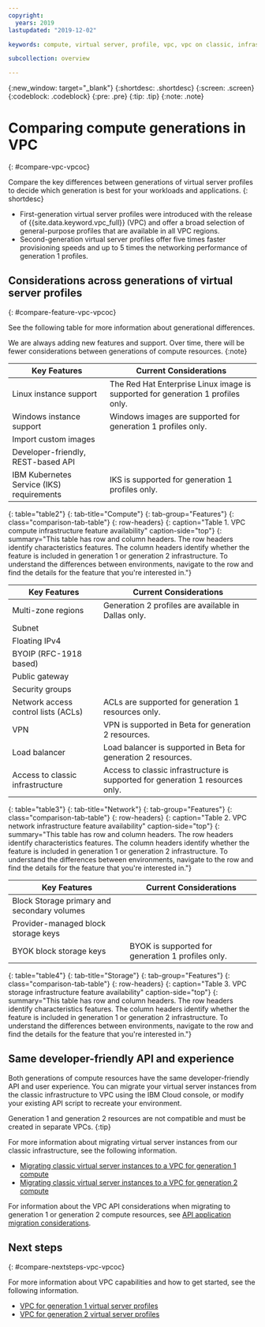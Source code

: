 ```yaml
---
copyright:
  years: 2019
lastupdated: "2019-12-02"

keywords: compute, virtual server, profile, vpc, vpc on classic, infrastructure, cloud environment

subcollection: overview

---
```


{:new_window: target="_blank"}
{:shortdesc: .shortdesc}
{:screen: .screen}
{:codeblock: .codeblock}
{:pre: .pre}
{:tip: .tip}
{:note: .note}

# Comparing compute generations in VPC
{: #compare-vpc-vpcoc}

Compare the key differences between generations of virtual server profiles to decide which generation is best for your workloads and applications.
{: shortdesc}

* First-generation virtual server profiles were introduced with the release of {{site.data.keyword.vpc_full}} (VPC) and offer a broad selection of general-purpose profiles that are available in all VPC regions. 
* Second-generation virtual server profiles offer five times faster provisioning speeds and up to 5 times the networking performance of generation 1 profiles.

## Considerations across generations of virtual server profiles
{: #compare-feature-vpc-vpcoc}

See the following table for more information about generational differences.

We are always adding new features and support. Over time, there will be fewer considerations between generations of compute resources.
{:note}

| Key Features | Current Considerations |
|-----|-----|
|Linux instance support|  The Red Hat Enterprise Linux image is supported for generation 1 profiles only. |
|Windows instance support| Windows images are supported for generation 1 profiles only. |
|Import custom images| |
|Developer-friendly, REST-based API||
|IBM Kubernetes Service (IKS) requirements| IKS is supported for generation 1 profiles only. |
{: table="table2"}
{: tab-title="Compute"}
{: tab-group="Features"}
{: class="comparison-tab-table"}
{: row-headers}
{: caption="Table 1. VPC compute infrastructure feature availability" caption-side="top"}
{: summary="This table has row and column headers. The row headers identify characteristics features. The column headers identify whether the feature is included in generation 1 or generation 2 infrastructure. To understand the differences between environments, navigate to the row and find the details for the feature that you're interested in."}

| Key Features | Current Considerations |
|-----|-----|
|Multi-zone regions | Generation 2 profiles are available in Dallas only. |
|Subnet|  |
|Floating IPv4| |
|BYOIP (RFC-1918 based)| |
|Public gateway| |
|Security groups| |
|Network access control lists (ACLs)| ACLs are supported for generation 1 resources only.  |
|VPN| VPN is supported in Beta for generation 2 resources.   |
|Load balancer| Load balancer is supported in Beta for generation 2 resources.  |
|Access to classic infrastructure| Access to classic infrastructure is supported for generation 1 resources only. |
{: table="table3"}
{: tab-title="Network"}
{: tab-group="Features"}
{: class="comparison-tab-table"}
{: row-headers}
{: caption="Table 2. VPC network infrastructure feature availability" caption-side="top"}
{: summary="This table has row and column headers. The row headers identify characteristics features. The column headers identify whether the feature is included in generation 1 or generation 2 infrastructure. To understand the differences between environments, navigate to the row and find the details for the feature that you're interested in."}

| Key Features | Current Considerations |
|-----|-----|
|Block Storage primary and secondary volumes||
|Provider-managed block storage keys||
|BYOK block storage keys| BYOK is supported for generation 1 profiles only. |
{: table="table4"}
{: tab-title="Storage"}
{: tab-group="Features"}
{: class="comparison-tab-table"}
{: row-headers}
{: caption="Table 3. VPC storage infrastructure feature availability" caption-side="top"}
{: summary="This table has row and column headers. The row headers identify characteristics features. The column headers identify whether the feature is included in generation 1 or generation 2 infrastructure. To understand the differences between environments, navigate to the row and find the details for the feature that you're interested in."}

## Same developer-friendly API and experience

Both generations of compute resources have the same developer-friendly API and user experience. You can migrate your virtual server instances from the classic infrastructure to VPC using the IBM Cloud console, or modify your existing API script to recreate your environment.  

Generation 1 and generation 2 resources are not compatible and must be created in separate VPCs.
{:tip}

For more information about migrating virtual server instances from our classic infrastructure, see the following information.
* [Migrating classic virtual server instances to a VPC for generation 1 compute](/docs/vpc-on-classic-vsi?topic=vpc-on-classic-vsi-migrate-vsi-from-classic-infra-to-vpc-on-classic)
* [Migrating classic virtual server instances to a VPC for generation 2 compute](/docs/vpc?topic=vpc-migrate-vsi-to-vpc)

For information about the VPC API considerations when migrating to generation 1 or generation 2 compute resources, see [API application migration considerations](/docs/vpc?topic=vpc-api-integration-migration).

## Next steps
{: #compare-nextsteps-vpc-vpcoc}

For more information about VPC capabilities and how to get started, see the following information.

* [VPC for generation 1 virtual server profiles](/docs/vpc-on-classic?topic=vpc-on-classic-getting-started)
* [VPC for generation 2 virtual server profiles](/docs/vpc?topic=vpc-getting-started)
